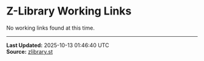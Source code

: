 # Z-Library Working Links

No working links found at this time.

---
**Last Updated:** 2025-10-13 01:46:40 UTC  
**Source:** [zlibrary.st](https://zlibrary.st/new-z-library-official-website-links)

